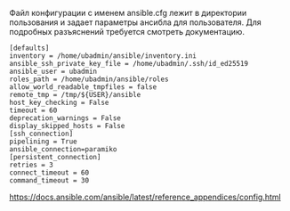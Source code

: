 Файл конфигурации с именем ansible.cfg лежит в директории пользования и задает параметры ансибла для пользователя. Для подробных разъяснений требуется смотреть документацию.
```
[defaults]
inventory = /home/ubadmin/ansible/inventory.ini
ansible_ssh_private_key_file = /home/ubadmin/.ssh/id_ed25519
ansible_user = ubadmin
roles_path = /home/ubadmin/ansible/roles
allow_world_readable_tmpfiles = false
remote_tmp = /tmp/${USER}/ansible
host_key_checking = False
timeout = 60
deprecation_warnings = False
display_skipped_hosts = False
[ssh_connection]
pipelining = True
ansible_connection=paramiko
[persistent_connection]
retries = 3
connect_timeout = 60
command_timeout = 30
```

https://docs.ansible.com/ansible/latest/reference_appendices/config.html